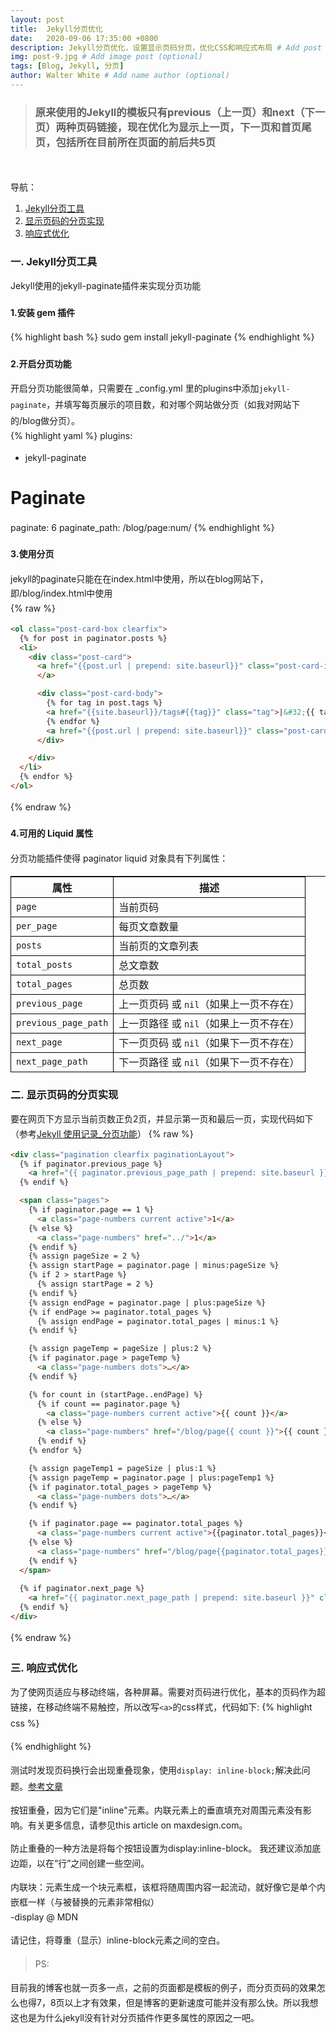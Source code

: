 ```yaml
---
layout: post
title:  Jekyll分页优化
date:   2020-09-06 17:35:00 +0800
description: Jekyll分页优化，设置显示页码分页，优化CSS和响应式布局 # Add post description (optional)
img: post-9.jpg # Add image post (optional)
tags: [Blog, Jekyll, 分页]
author: Walter White # Add name author (optional)
---
```

<style type="text/css">
p{ line-height: 170% }
</style>
<!--为表格样式添加边框-->
<style>
	  table{
	    border-left:1px solid #000000;border-top:1px solid #000000;
	    width: 100%;
	    word-wrap:break-word; word-break:break-all;
	  }
	  table th{
	  text-align:center;
	  }
	  table th,td{
	    border-right:1px solid #000000;border-bottom:1px solid #000000;
	  }
</style>

>### 原来使用的Jekyll的模板只有previous（上一页）和next（下一页）两种页码链接，现在优化为显示上一页，下一页和首页尾页，包括所在目前所在页面的前后共5页

<br>
<br>
导航：

1. [Jekyll分页工具](#title1)
2. [显示页码的分页实现](#title2)
3. [响应式优化](#title3)





<span id="title1"></span>
### 一. Jekyll分页工具

Jekyll使用的jekyll-paginate插件来实现分页功能  

#### 1.安装 gem 插件
{% highlight bash %}
sudo gem install jekyll-paginate
{% endhighlight %}

#### 2.开启分页功能
开启分页功能很简单，只需要在 _config.yml 里的plugins中添加`jekyll-paginate`，并填写每页展示的项目数，和对哪个网站做分页（如我对网站下的/blog做分页）。  
{% highlight yaml %}
plugins:
  - jekyll-paginate

# Paginate
paginate: 6
paginate_path: /blog/page:num/
{% endhighlight %}

#### 3.使用分页
jekyll的paginate只能在在index.html中使用，所以在blog网站下，即/blog/index.html中使用  
{% raw %}
```html
<ol class="post-card-box clearfix">
  {% for post in paginator.posts %}
  <li>
    <div class="post-card">
      <a href="{{post.url | prepend: site.baseurl}}" class="post-card-image" style="background-image: url( {{ "/assets/img/" | prepend: site.baseurl | append : post.img}} )">
      </a>

      <div class="post-card-body">
        {% for tag in post.tags %}
        <a href="{{site.baseurl}}/tags#{{tag}}" class="tag">|&#32;{{ tag }}</a>
        {% endfor %}
        <a href="{{post.url | prepend: site.baseurl}}" class="post-card-link"><h3 class="post-card-title">{{post.title}}</h3></a>
      </div>

    </div>
  </li>
  {% endfor %}
</ol>
```
{% endraw %}

#### 4.可用的 Liquid 属性
分页功能插件使得 paginator liquid 对象具有下列属性：
<table>
  <thead>
    <tr>
      <th>属性</th>
      <th>描述</th>
    </tr>
  </thead>
  <tbody>
    <tr>
      <td><code>page</code></td>
      <td>当前页码</td>
    </tr>
    <tr>
      <td><code>per_page</code></td>
      <td>每页文章数量</td>
    </tr>
    <tr>
      <td><code>posts</code></td>
      <td>当前页的文章列表</td>
    </tr>
    <tr>
      <td><code>total_posts</code></td>
      <td>总文章数</td>
    </tr>
    <tr>
      <td><code>total_pages</code></td>
      <td>总页数</td>
    </tr>
    <tr>
      <td><code>previous_page</code></td>
      <td>
        上一页页码 或 <code>nil</code>（如果上一页不存在）
      </td>
    </tr>
    <tr>
      <td><code>previous_page_path</code></td>
      <td>
        上一页路径 或 <code>nil</code>（如果上一页不存在）
      </td>
    </tr>
    <tr>
      <td><code>next_page</code></td>
      <td>
        下一页页码 或 <code>nil</code>（如果下一页不存在）
      </td>
    </tr>
    <tr>
      <td><code>next_page_path</code></td>
      <td>
        下一页路径 或 <code>nil</code>（如果下一页不存在）
      </td>
    </tr>
  </tbody>
</table>

<span id="title2"></span>
### 二. 显示页码的分页实现

要在网页下方显示当前页数正负2页，并显示第一页和最后一页，实现代码如下（参考[Jekyll 使用记录_分页功能](https://cyhour.com/189/)）
{% raw %}
```html
<div class="pagination clearfix paginationLayout">
  {% if paginator.previous_page %}
    <a href="{{ paginator.previous_page_path | prepend: site.baseurl }}" class="previous"><i class="fa fa-angle-left" aria-hidden="true"></i></a>
  {% endif %}

  <span class="pages"> 
    {% if paginator.page == 1 %}
      <a class="page-numbers current active">1</a>
    {% else %}
      <a class="page-numbers" href="../">1</a>
    {% endif %}
    {% assign pageSize = 2 %}
    {% assign startPage = paginator.page | minus:pageSize %}
    {% if 2 > startPage %}
      {% assign startPage = 2 %}
    {% endif %}
    {% assign endPage = paginator.page | plus:pageSize %}
    {% if endPage >= paginator.total_pages %}
      {% assign endPage = paginator.total_pages | minus:1 %}
    {% endif %}

    {% assign pageTemp = pageSize | plus:2 %}
    {% if paginator.page > pageTemp %}
      <a class="page-numbers dots">…</a>
    {% endif %}

    {% for count in (startPage..endPage) %}
      {% if count == paginator.page %}
        <a class="page-numbers current active">{{ count }}</a>
      {% else %}
        <a class="page-numbers" href="/blog/page{{ count }}">{{ count }}</a>
      {% endif %}
    {% endfor %}

    {% assign pageTemp1 = pageSize | plus:1 %}
    {% assign pageTemp = paginator.page | plus:pageTemp1 %}
    {% if paginator.total_pages > pageTemp %}
      <a class="page-numbers dots">…</a>
    {% endif %}

    {% if paginator.page == paginator.total_pages %}
      <a class="page-numbers current active">{{paginator.total_pages}}</a>
    {% else %}
      <a class="page-numbers" href="/blog/page{{paginator.total_pages}}/">{{paginator.total_pages}}</a>
    {% endif %}
  </span>
  
  {% if paginator.next_page %}
    <a href="{{ paginator.next_page_path | prepend: site.baseurl }}" class="next"><i class="fa fa-angle-right" aria-hidden="true"></i></a>
  {% endif %}
</div>
```
{% endraw %}

<span id="title3"></span>
### 三. 响应式优化

为了使网页适应与移动终端，各种屏幕。需要对页码进行优化，基本的页码作为超链接，在移动终端不易触控，所以改写`<a>`的css样式，代码如下:
{% highlight css %}
<!-- 改写css中pagination,使其居中 -->
<style>
  .paginationLayout {
    text-align: center;
    position: relative;
}

  .pagination .previous {
    float: none;
  }

  .pagination .next {
    float: none;
  }

  .paginationLayout a {
      margin: 2px -2px;
      color: black;
      padding: 5px 10px;
      text-decoration: none;
      transition: background-color .3s;
      border: 1px solid #ddd;
      display: inline-block;
  }

  .paginationLayout a.active {
      background-color: #00bfff;
      color: white;
      border: 1px solid #00bfff;
  }

  .paginationLayout a:hover:not(.active) {background-color: #ddd;}

</style>
{% endhighlight %}

测试时发现页码换行会出现重叠现象，使用`display: inline-block;`解决此问题。[参考文章](https://www.coder.work/article/4132907)  

按钮重叠，因为它们是"inline"元素。内联元素上的垂直填充对周围元素没有影响。有关更多信息，请参见this article on maxdesign.com。  

防止重叠的一种方法是将每个按钮设置为display:inline-block。
我还建议添加底边距，以在“行”之间创建一些空间。  

内联块：元素生成一个块元素框，该框将随周围内容一起流动，就好像它是单个内嵌框一样（与被替换的元素非常相似）  
  -display @ MDN  

请记住，将尊重（显示）inline-block元素之间的空白。  


> PS:

目前我的博客也就一页多一点，之前的页面都是模板的例子，而分页页码的效果怎么也得7，8页以上才有效果，但是博客的更新速度可能并没有那么快。所以我想这也是为什么jekyll没有针对分页插件作更多属性的原因之一吧。



